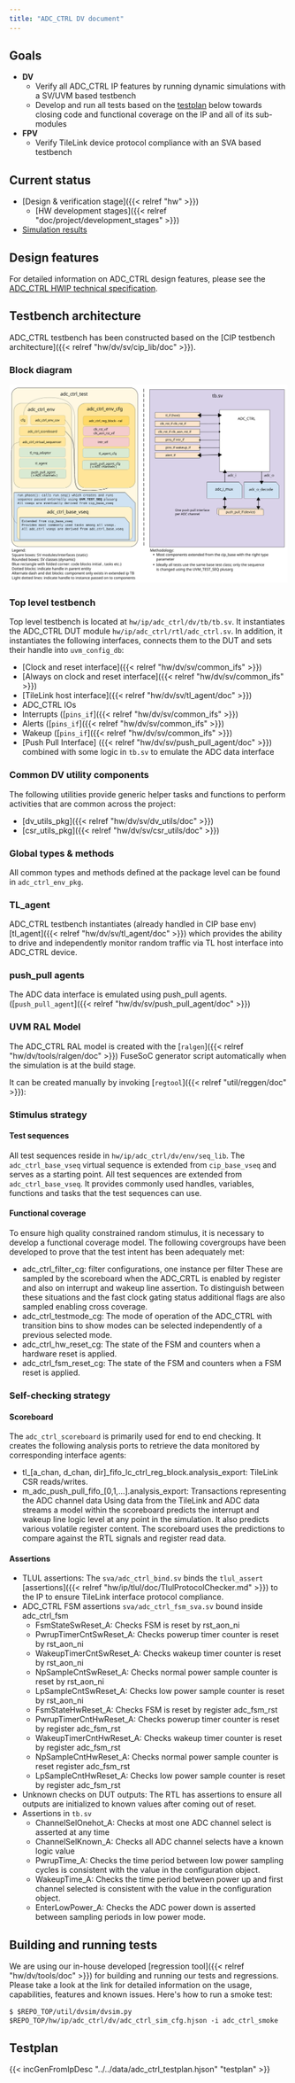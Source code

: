 ```yaml
---
title: "ADC_CTRL DV document"
---
```


## Goals
* **DV**
  * Verify all ADC_CTRL IP features by running dynamic simulations with a SV/UVM based testbench
  * Develop and run all tests based on the [testplan](#testplan) below towards closing code and functional coverage on the IP and all of its sub-modules
* **FPV**
  * Verify TileLink device protocol compliance with an SVA based testbench

## Current status
* [Design & verification stage]({{< relref "hw" >}})
  * [HW development stages]({{< relref "doc/project/development_stages" >}})
* [Simulation results](https://reports.opentitan.org/hw/ip/adc_ctrl/dv/latest/report.html)

## Design features
For detailed information on ADC_CTRL design features, please see the [ADC_CTRL HWIP technical specification]().

## Testbench architecture
ADC_CTRL testbench has been constructed based on the [CIP testbench architecture]({{< relref "hw/dv/sv/cip_lib/doc" >}}).

### Block diagram
![Block diagram](tb.svg)

### Top level testbench
Top level testbench is located at `hw/ip/adc_ctrl/dv/tb/tb.sv`. It instantiates the ADC_CTRL DUT module `hw/ip/adc_ctrl/rtl/adc_ctrl.sv`.
In addition, it instantiates the following interfaces, connects them to the DUT and sets their handle into `uvm_config_db`:
* [Clock and reset interface]({{< relref "hw/dv/sv/common_ifs" >}})
* [Always on clock and reset interface]({{< relref "hw/dv/sv/common_ifs" >}})
* [TileLink host interface]({{< relref "hw/dv/sv/tl_agent/doc" >}})
* ADC_CTRL IOs
* Interrupts ([`pins_if`]({{< relref "hw/dv/sv/common_ifs" >}})
* Alerts ([`pins_if`]({{< relref "hw/dv/sv/common_ifs" >}})
* Wakeup ([`pins_if`]({{< relref "hw/dv/sv/common_ifs" >}})
* [Push Pull Interface] ({{< relref "hw/dv/sv/push_pull_agent/doc" >}}) combined with some logic in `tb.sv` to emulate the ADC data interface

### Common DV utility components
The following utilities provide generic helper tasks and functions to perform activities that are common across the project:
* [dv_utils_pkg]({{< relref "hw/dv/sv/dv_utils/doc" >}})
* [csr_utils_pkg]({{< relref "hw/dv/sv/csr_utils/doc" >}})

### Global types & methods
All common types and methods defined at the package level can be found in
`adc_ctrl_env_pkg`.

### TL_agent
ADC_CTRL testbench instantiates (already handled in CIP base env) [tl_agent]({{< relref "hw/dv/sv/tl_agent/doc" >}})
which provides the ability to drive and independently monitor random traffic via
TL host interface into ADC_CTRL device.

### push_pull agents
The ADC data interface is emulated using push_pull agents. ([`push_pull_agent`]({{< relref "hw/dv/sv/push_pull_agent/doc" >}})

### UVM RAL Model
The ADC_CTRL RAL model is created with the [`ralgen`]({{< relref "hw/dv/tools/ralgen/doc" >}}) FuseSoC generator script automatically when the simulation is at the build stage.

It can be created manually by invoking [`regtool`]({{< relref "util/reggen/doc" >}}):

### Stimulus strategy
#### Test sequences
All test sequences reside in `hw/ip/adc_ctrl/dv/env/seq_lib`.
The `adc_ctrl_base_vseq` virtual sequence is extended from `cip_base_vseq` and serves as a starting point.
All test sequences are extended from `adc_ctrl_base_vseq`.
It provides commonly used handles, variables, functions and tasks that the test sequences can use.


#### Functional coverage
To ensure high quality constrained random stimulus, it is necessary to develop a functional coverage model.
The following covergroups have been developed to prove that the test intent has been adequately met:
* adc_ctrl_filter_cg: filter configurations, one instance per filter
These are sampled by the scoreboard when the ADC_CRTL is enabled by register and also on interrupt
and  wakeup line assertion. To distinguish between these situations and the fast clock gating
status additional flags are also sampled enabling cross coverage.
* adc_ctrl_testmode_cg: The mode of operation of the ADC_CTRL with transition bins to show modes can be selected
independently of a previous selected mode.
* adc_ctrl_hw_reset_cg: The state of the FSM and counters when a hardware reset is applied.
* adc_ctrl_fsm_reset_cg: The state of the FSM and counters when a FSM reset is applied.

### Self-checking strategy
#### Scoreboard
The `adc_ctrl_scoreboard` is primarily used for end to end checking.
It creates the following analysis ports to retrieve the data monitored by corresponding interface agents:
* tl_[a_chan, d_chan, dir]_fifo_lc_ctrl_reg_block.analysis_export: TileLink CSR reads/writes.
* m_adc_push_pull_fifo_[0,1,...].analysis_export: Transactions representing the ADC channel data
Using data from the TileLink and ADC data streams a model within the scoreboard predicts the interrupt and
wakeup line logic level at any point in the simulation. It also predicts various volatile register content.
The scoreboard uses the predictions to compare against the RTL signals and register read data.

#### Assertions
* TLUL assertions: The `sva/adc_ctrl_bind.sv` binds the `tlul_assert` [assertions]({{< relref "hw/ip/tlul/doc/TlulProtocolChecker.md" >}}) to the IP to ensure TileLink interface protocol compliance.
* ADC_CTRL FSM assertions `sva/adc_ctrl_fsm_sva.sv` bound inside adc_ctrl_fsm
  * FsmStateSwReset_A: Checks FSM is reset by rst_aon_ni
  * PwrupTimerCntSwReset_A: Checks powerup timer counter is reset by rst_aon_ni
  * WakeupTimerCntSwReset_A: Checks wakeup timer counter is reset by rst_aon_ni
  * NpSampleCntSwReset_A: Checks normal power sample counter is reset by rst_aon_ni
  * LpSampleCntSwReset_A: Checks low power sample counter is reset by rst_aon_ni
  * FsmStateHwReset_A: Checks FSM is reset by  register adc_fsm_rst
  * PwrupTimerCntHwReset_A: Checks powerup timer counter is reset by register adc_fsm_rst
  * WakeupTimerCntHwReset_A: Checks wakeup timer counter is reset by register adc_fsm_rst
  * NpSampleCntHwReset_A: Checks normal power sample counter is reset register adc_fsm_rst
  * LpSampleCntHwReset_A: Checks low power sample counter is reset by register adc_fsm_rst
* Unknown checks on DUT outputs: The RTL has assertions to ensure all outputs are
initialized to known values after coming out of reset.
* Assertions in `tb.sv`
  * ChannelSelOnehot_A: Checks at most one ADC channel select is asserted at any time
  * ChannelSelKnown_A: Checks all ADC channel selects have a known logic value
  * PwrupTime_A: Checks the time period between low power sampling cycles is consistent
  with the value in the configuration object.
  * WakeupTime_A: Checks the time period between power up and first channel selected
  is consistent with the value in the configuration object.
  * EnterLowPower_A: Checks the ADC power down is asserted between sampling periods in
  low power mode.


## Building and running tests
We are using our in-house developed [regression tool]({{< relref "hw/dv/tools/doc" >}}) for building and running our tests and regressions.
Please take a look at the link for detailed information on the usage, capabilities, features and known issues.
Here's how to run a smoke test:
```console
$ $REPO_TOP/util/dvsim/dvsim.py $REPO_TOP/hw/ip/adc_ctrl/dv/adc_ctrl_sim_cfg.hjson -i adc_ctrl_smoke
```

## Testplan
{{< incGenFromIpDesc "../../data/adc_ctrl_testplan.hjson" "testplan" >}}
